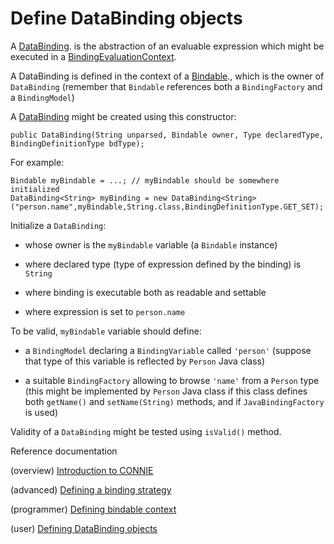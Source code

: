 # Define DataBinding objects

  A [DataBinding](/connie/javadoc/connie/connie-core/org/openflexo/connie/DataBinding.html). is the abstraction of an evaluable
  expression which might be executed in a [BindingEvaluationContext](/connie/javadoc/connie/connie-core/org/openflexo/connie/BindingEvaluationContext.html).
  
  A DataBinding is defined in the context of a [Bindable](/connie/javadoc/connie/connie-core/org/openflexo/connie/Bindable.html)., which is the owner of ```DataBinding``` 
  (remember that ```Bindable``` references both a ```BindingFactory``` and a ```BindingModel```)
  
  A [DataBinding](/connie/javadoc/connie/connie-core/org/openflexo/connie/DataBinding.html) might be created using this constructor:
  
```
public DataBinding(String unparsed, Bindable owner, Type declaredType, BindingDefinitionType bdType);
```  

  For example:
  
```
Bindable myBindable = ...; // myBindable should be somewhere initialized
DataBinding<String> myBinding = new DataBinding<String>("person.name",myBindable,String.class,BindingDefinitionType.GET_SET);
```  
  
  Initialize a ```DataBinding```:
  
  * whose owner is the ```myBindable``` variable (a ```Bindable``` instance)
  
  * where declared type (type of expression defined by the binding) is ```String```
  
  * where binding is executable both as readable and settable
  
  * where expression is set to ```person.name```
  
 To be valid, ```myBindable``` variable should define:
  
  * a ```BindingModel``` declaring a ```BindingVariable``` called ```'person'``` (suppose that type of this variable is reflected by ```Person``` Java class)
  
  * a suitable ```BindingFactory``` allowing to browse ```'name'``` from a ```Person``` type (this might be implemented by ```Person``` Java class if this class defines both ```getName()``` and ```setName(String)``` methods, and if ```JavaBindingFactory``` is used)

 Validity of a ```DataBinding``` might be tested using ```isValid()``` method.

Reference documentation

  (overview) [Introduction to CONNIE](index.md)
  
  (advanced) [Defining a binding strategy](DefineBindingStrategy.md)

  (programmer) [Defining bindable context](DefineBindableContext.md)

  (user) [Defining DataBinding objects](DefineDataBinding.md)